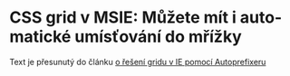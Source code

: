 # CSS grid v MSIE: Mů­že­te mít i au­to­ma­tic­ké umís­ťo­vá­ní do mříž­ky

Text je přesunutý do článku [o řešení gridu v IE pomocí Autoprefixeru](css-grid-msie.md)

